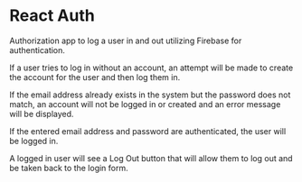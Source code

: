 # React Auth

Authorization app to log a user in and out utilizing Firebase for authentication.

If a user tries to log in without an account, an attempt will be made to create the account for the user and then log them in. 

If the email address already exists in the system but the password does not match, an account will not be logged in or created and an error message will be displayed. 

If the entered email address and password are authenticated, the user will be logged in.

A logged in user will see a Log Out button that will allow them to log out and be taken back to the login form.
